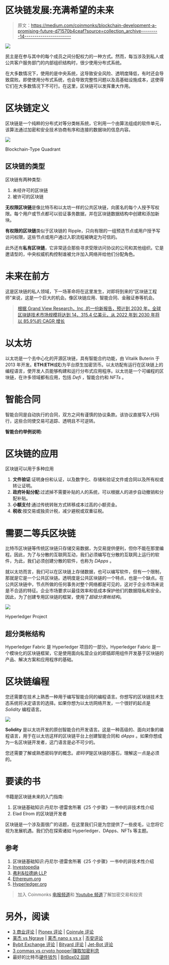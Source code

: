 # 区块链发展:充满希望的未来

> 原文：<https://medium.com/coinmonks/blockchain-development-a-promising-future-d71570b4ceaf?source=collection_archive---------14----------------------->

![](img/b0d09b33152c9eb252585298b73aaf5f.png)

民主是在参与其中的每个成员之间分配权力的一种方式。然而，每当涉及到私人或公共客户服务部门的内部组织结构时，很少使用分布式系统。

在大多数情况下，使用的是中央系统，这导致安全风险、透明度降低，有时还会导致腐败。即使使用分布式系统，也会导致完整性问题以及高基础设施成本，这使得它们在大多数情况下不可行。在这里，区块链可以发挥重大作用。

# 区块链定义

区块链是一个纯粹的分布式对等分类帐系统，它利用一个由算法组成的软件单元，该算法通过加密和安全技术协商有序和连接的数据块的信息内容。

![](img/a454568833abee4b13de12357585c16a.png)

Blockchain-Type Quadrant

## 区块链的类型

区块链有两种类型:

1.  未经许可的区块链
2.  被许可的区块链

**无权限区块链**是像比特币和以太坊一样的公共区块链，向匿名的每个人授予写权限。每个用户或节点都可以验证事务数据，并在区块链数据结构中创建和添加新块。

**有权限的区块链**类似于区块链的 Ripple，只向有限的一组预选节点或用户授予写访问权限，这些节点或用户通过入职流程被确定为可信的。

此外还有**私有区块链**，它非常适合那些寻求受限访问协议的公司和其他组织。它是邀请型的，中央权威机构控制谁被允许加入网络并给他们分配角色。

# 未来在前方

这是区块链的私人领域，下一场革命将在这里发生，对即将到来的“区块链工程师”来说，这是一个巨大的机会。像区块链应用、智能合同、金融证券等机会。

> [根据 Grand View Research，Inc .的一份新报告，预计到 2030 年，全球区块链技术市场规模将达到 14，315.4 亿美元，从 2022 年到 2030 年将以 85.9%的 CAGR 增长](https://www.bloomberg.com/press-releases/2022-02-09/blockchain-technology-market-size-worth-1-431-54-billion-by-2030-grand-view-research-inc)

# 以太坊

以太坊是一个去中心化的开源区块链，具有智能合约功能，由 Vitalik Buterin 于 2013 年开发。**ETH**(**ETH**或**ξ**)为平台原生加密货币。以太坊配有运行在区块链上的编程语言，使开发人员能够构建和运行分布式应用程序。以太坊是一个可编程的区块链，在许多领域都有应用，包括 *Defi* ，智能合约和 *NFTs* 。

# 智能合同

智能合同是自动执行的合同，双方之间有谨慎的协议条款。该协议直接写入代码行，这些合同使交易可追踪、透明且不可逆转。

**智能合约举例说明:**

# 区块链的应用

区块链可以用于多种应用

1.  **文件验证**:证明身份和认证，以及数字化、存储和验证文件或合同以及所有权或转让证明。
2.  **政府补贴分配**:过滤掉不需要补贴的人的系统，可以根据人的进步自动撤销和分配补贴。
3.  **小额支付**:通过传统转账方式转移成本过高的小额资金。
4.  **税收**:按交易或独资计税，减少避税或双重征税。

# 需要二等兵区块链

比特币区块链等传统区块链只存储交易数据，为交易提供便利，但你不能在那里编程。因此，为了与分散的互联网互动，我们必须编写在分散的互联网上运行的软件，为此，我们必须创建分散的软件，也称为 *DApps* 。

就以太坊而言，我们可以在区块链上存储数据，也可以编写软件，但有一个限制，那就是它是一个公共区块链。透明度是公共区块链的一个特点，也是一个缺点。在公共区块链中，节点所做的任何事务对整个网络都是可见的，这对于企业市场来说是不合适的特征。企业市场要求以最佳效率和低成本保护他们的数据隐私和安全。因此，为了创建专用区块链的框架，使用了*超级分类帐结构*。

![](img/c24940ecc576f97a64975e651a05425f.png)

Hyperledger Project

## 超分类帐结构

Hyperledger Fabric 是 Hyperledger 项目的一部分。Hyperledger Fabric 是一个模块化的区块链框架，它是使用面向私营企业的即插即用组件开发基于区块链的产品、解决方案和应用程序的基础。

# 区块链编程

您还需要在技术上熟悉一种用于编写智能合同的编程语言。你想写的区块链技术生态系统将决定语言的选择。如果你想为以太坊网络开发，一个很好的起点是 *Solidity* 编程语言。

![](img/01e9b7c68a09d47a0011cb6de88da8e7.png)

**Solidity** 是以太坊开发的原创智能合约开发语言。这是一种高级的、面向对象的编程语言，用于在以太坊这样的区块链平台上创建智能合同和 *dApps* 。如果你想成为一名区块链开发者，这门语言是必不可少的。

您还需要了解或熟悉密码学的概念。*密码学*是区块链的基石，理解这一点是必须的。

# 要读的书

书籍是区块链未来的入门指南:

1.  区块链基础知识:丹尼尔·德雷舍所著《25 个步骤》一书中的非技术性介绍
2.  Elad Elrom 的区块链开发者

区块链是一个涉及面很广的话题，在这里我们只是为您提供了一些皮毛，让您将它视为发展机遇。我们仍在探索诸如 Hyperledger、DApps、NFTs 等主题。

## 参考

1.  区块链基础知识:丹尼尔·德雷舍所著《25 个步骤》一书中的非技术性介绍
2.  [Investopedia](https://www.investopedia.com/terms/b/blockchain.asp)
3.  [弗利&拉德纳·LLP](https://www.foley.com/en/insights)
4.  [Ethereum.org](https://ethereum.org/en/)
5.  [Hyperledger.org](https://www.hyperledger.org/)

> 加入 Coinmonks [电报频道](https://t.me/coincodecap)和 [Youtube 频道](https://www.youtube.com/c/coinmonks/videos)了解加密交易和投资

# 另外，阅读

*   [3 商业评论](/coinmonks/3commas-review-an-excellent-crypto-trading-bot-2020-1313a58bec92) | [Pionex 评论](https://coincodecap.com/pionex-review-exchange-with-crypto-trading-bot) | [Coinrule 评论](/coinmonks/coinrule-review-2021-a-beginner-friendly-crypto-trading-bot-daf0504848ba)
*   [莱杰 vs Ngrave](/coinmonks/ledger-vs-ngrave-zero-7e40f0c1d694) | [莱杰 nano s vs x](/coinmonks/ledger-nano-s-vs-x-battery-hardware-price-storage-59a6663fe3b0) | [币安评论](/coinmonks/binance-review-ee10d3bf3b6e)
*   [Bybit Exchange 评论](/coinmonks/bybit-exchange-review-dbd570019b71) | [Bityard 评论](https://coincodecap.com/bityard-reivew) | [Jet-Bot 评论](https://coincodecap.com/jet-bot-review)
*   [3 commas vs crypto hopper](/coinmonks/3commas-vs-pionex-vs-cryptohopper-best-crypto-bot-6a98d2baa203)|[赚取加密利息](/coinmonks/earn-crypto-interest-b10b810fdda3)
*   最好的比特币[硬件钱包](/coinmonks/hardware-wallets-dfa1211730c6) | [BitBox02 回顾](/coinmonks/bitbox02-review-your-swiss-bitcoin-hardware-wallet-c36c88fff29)